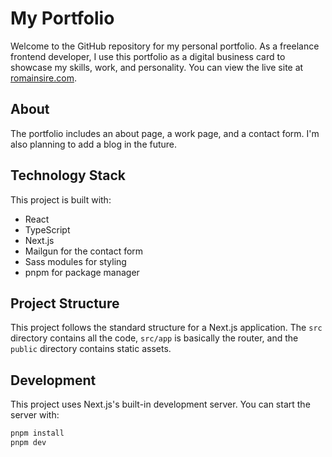 # My Portfolio

Welcome to the GitHub repository for my personal portfolio. As a freelance frontend developer, I use this portfolio as a digital business card to showcase my skills, work, and personality. You can view the live site at [romainsire.com](https://romainsire.com).

## About

The portfolio includes an about page, a work page, and a contact form. I'm also planning to add a blog in the future.

## Technology Stack

This project is built with:

- React
- TypeScript
- Next.js
- Mailgun for the contact form
- Sass modules for styling
- pnpm for package manager

## Project Structure

This project follows the standard structure for a Next.js application. The `src` directory contains all the code, `src/app` is basically the router, and the `public` directory contains static assets.

## Development

This project uses Next.js's built-in development server. You can start the server with:

```bash
pnpm install
pnpm dev
```
